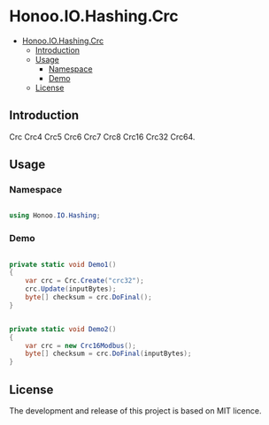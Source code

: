 # Honoo.IO.Hashing.Crc

- [Honoo.IO.Hashing.Crc](#honooiohashingcrc)
  - [Introduction](#introduction)
  - [Usage](#usage)
    - [Namespace](#namespace)
    - [Demo](#demo)
  - [License](#license)

## Introduction

Crc Crc4 Crc5 Crc6 Crc7 Crc8 Crc16 Crc32 Crc64.

## Usage

### Namespace

```c#

using Honoo.IO.Hashing;

```

### Demo

```c#

private static void Demo1()
{
    var crc = Crc.Create("crc32");
    crc.Update(inputBytes);
    byte[] checksum = crc.DoFinal();
}

```

```c#

private static void Demo2()
{
    var crc = new Crc16Modbus();
    byte[] checksum = crc.DoFinal(inputBytes);
}

```

## License

The development and release of this project is based on MIT licence.
